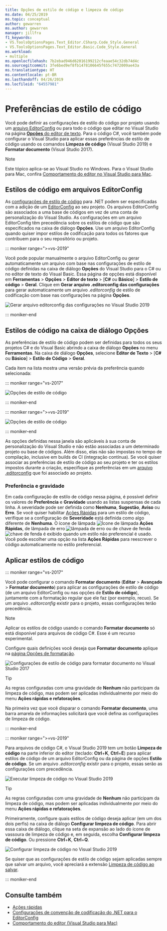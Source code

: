 ```yaml
---
title: Opções de estilo de código e limpeza de código
ms.date: 04/25/2019
ms.topic: conceptual
author: gewarren
ms.author: gewarren
manager: jillfra
f1_keywords:
- VS.ToolsOptionsPages.Text_Editor.CSharp.Code_Style.General
- VS.ToolsOptionsPages.Text_Editor.Basic.Code_Style.General
ms.workload:
- multiple
ms.openlocfilehash: 7b2ebad946d62016199212cfeaae54c32db74d4c
ms.sourcegitcommit: 3fe6bed9ef8fb1478106645f655c7472009ae43a
ms.translationtype: HT
ms.contentlocale: pt-BR
ms.lasthandoff: 04/26/2019
ms.locfileid: "64557981"
---
```

# <a name="code-style-preferences"></a>Preferências de estilo de código

Você pode definir as configurações de estilo do código por projeto usando um [arquivo EditorConfig](#code-styles-in-editorconfig-files) ou para todo o código que editar no Visual Studio na página [**Opções** do editor de texto](#code-styles-in-the-options-dialog-box). Para o código C#, você também pode configurar o Visual Studio para aplicar essas preferências de estilo de código usando os comandos **Limpeza de código** (Visual Studio 2019) e **Formatar documento** (Visual Studio 2017).

> [!NOTE]
> Este tópico aplica-se ao Visual Studio no Windows. Para o Visual Studio para Mac, confira [Comportamento do editor no Visual Studio para Mac](/visualstudio/mac/editor-behavior).

## <a name="code-styles-in-editorconfig-files"></a>Estilos de código em arquivos EditorConfig

As [configurações de estilo de código](../ide/editorconfig-code-style-settings-reference.md) para .NET podem ser especificadas com a adição de um [EditorConfig](create-portable-custom-editor-options.md) ao seu projeto. Os arquivos EditorConfig são associados a uma base de códigos em vez de uma conta de personalização do Visual Studio. As configurações em um arquivo EditorConfig têm precedência sobre os estilos de código que são especificados na caixa de diálogo **Opções**. Use um arquivo EditorConfig quando quiser impor estilos de codificação para todos os fatores que contribuem para o seu repositório ou projeto.

::: moniker range=">=vs-2019"

Você pode popular manualmente o arquivo EditorConfig ou gerar automaticamente um arquivo com base nas configurações de estilo de código definidas na caixa de diálogo **Opções** do Visual Studio para o C# ou no editor de texto do Visual Basic. Essa página de opções está disponível em **Ferramentas** > **Opções** > **Editor de texto** > [**C#** ou **Básico**] > **Estilo de código** > **Geral**.
Clique em **Gerar arquivo .editorconfig das configurações** para gerar automaticamente um arquivo *.editorconfig* de estilo de codificação com base nas configurações na página **Opções**.

![Gerar arquivo editorconfig das configurações no Visual Studio 2019](media/vs-2019/generate-editorconfig-file-small.png)

::: moniker-end

## <a name="code-styles-in-the-options-dialog-box"></a>Estilos de código na caixa de diálogo Opções

As preferências de estilo de código podem ser definidas para todos os seus projetos C# e do Visual Basic abrindo a caixa de diálogo **Opções** no menu **Ferramentas**. Na caixa de diálogo **Opções**, selecione **Editor de Texto** > [**C#** ou **Básico**] > **Estilo de Código** > **Geral**.

Cada item na lista mostra uma versão prévia da preferência quando selecionada:

::: moniker range="vs-2017"

![Opções de estilo de código](media/code-style-quick-actions-dialog.png)

::: moniker-end

::: moniker range=">=vs-2019"

![Opções de estilo de código](media/vs-2019/code-style-quick-actions-dialog.png)

::: moniker-end

As opções definidas nessa janela são aplicáveis à sua conta de personalização do Visual Studio e não estão associadas a um determinado projeto ou base de códigos. Além disso, elas não são impostas no tempo de compilação, inclusive em builds de CI (integração contínua). Se você quiser associar as preferências de estilo de código ao seu projeto e ter os estilos impostos durante a criação, especifique as preferências em um [arquivo .editorconfig](#code-styles-in-editorconfig-files) que foi associado ao projeto.

### <a name="preference-and-severity"></a>Preferência e gravidade

Em cada configuração de estilo de código nessa página, é possível definir os valores de **Preferência** e **Gravidade** usando as listas suspensas de cada linha. A severidade pode ser definida como **Nenhuma**, **Sugestão**, **Aviso** ou **Erro**. Se você quiser habilitar [Ações Rápidas](../ide/quick-actions.md) para um estilo de código, verifique se a configuração de **Severidade** está definida como algo diferente de **Nenhuma**. O ícone de lâmpada ![Ícone de lâmpada](media/light-bulb-dropdown.png) **Ações Rápidas**, de lâmpada de erro ![lâmpada de erro](media/error-bulb.png) ou de chave de fenda ![chave de fenda](media/screwdriver.png) é exibido quando um estilo não preferencial é usado. Você pode escolher uma opção na lista **Ações Rápidas** para reescrever o código automaticamente no estilo preferencial.

## <a name="apply-code-styles"></a>Aplicar estilos de código

::: moniker range="vs-2017"

Você pode configurar o comando **Formatar documento** (**Editar** > **Avançado** > **Formatar documento**) para aplicar as configurações de estilo de código (de um arquivo EditorConfig ou nas opções de **Estilo de código**), juntamente com a formatação regular que ele faz (por exemplo, recuo). Se um arquivo *.editorconfig* existir para o projeto, essas configurações terão precedência.

> [!NOTE]
> Aplicar os estilos de código usando o comando **Formatar documento** só está disponível para arquivos de código C#. Esse é um recurso experimental.

Configure quais definições você deseja que **Formatar documento** aplique na [página Opções de formatação](reference/options-text-editor-csharp-formatting.md#format-document-settings).

![Configurações de estilo de código para formatar documento no Visual Studio 2017](media/format-document-settings-experiment.png)

> [!TIP]
> As regras configuradas com uma gravidade de **Nenhum** não participam da limpeza de código, mas podem ser aplicadas individualmente por meio do menu **Ações rápidas e refatorações**.

Na primeira vez que você disparar o comando **Formatar documento**, uma barra amarela de informações solicitará que você defina as configurações de limpeza de código.

::: moniker-end

::: moniker range=">=vs-2019"

Para arquivos de código C#, o Visual Studio 2019 tem um botão **Limpeza de código** na parte inferior do editor (teclado: **Ctrl**+**K**, **Ctrl**+**E**) para aplicar estilos de código de um arquivo EditorConfig ou da página de opções **Estilo de código**. Se um arquivo *.editorconfig* existir para o projeto, essas serão as configurações com precedência.

![Executar limpeza de código no Visual Studio 2019](media/execute-code-cleanup.png)

> [!TIP]
> As regras configuradas com uma gravidade de **Nenhum** não participam da limpeza de código, mas podem ser aplicadas individualmente por meio do menu **Ações rápidas e refatorações**.

Primeiramente, configure quais estilos de código deseja aplicar (em um dos dois perfis) na caixa de diálogo **Configurar limpeza de código**. Para abrir essa caixa de diálogo, clique na seta de expansão ao lado do ícone de vassoura de limpeza de código e, em seguida, escolha **Configurar limpeza de código**. Ou pressione **Ctrl**+**K**, **Ctrl**+**Q**.

![Configurar limpeza de código no Visual Studio 2019](media/configure-code-cleanup.png)

Se quiser que as configurações de estilo de código sejam aplicadas sempre que salvar um arquivo, você apreciará a extensão [Limpeza de código ao salvar](https://marketplace.visualstudio.com/items?itemName=MadsKristensen.CodeCleanupOnSave).

::: moniker-end

## <a name="see-also"></a>Consulte também

- [Ações rápidas](../ide/quick-actions.md)
- [Configurações de convenção de codificação do .NET para o EditorConfig](../ide/editorconfig-code-style-settings-reference.md)
- [Comportamento do editor (Visual Studio para Mac)](/visualstudio/mac/editor-behavior)